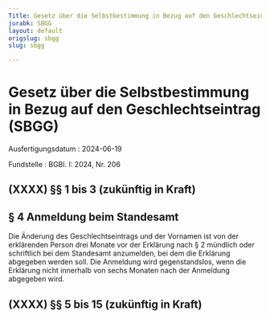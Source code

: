 ```yaml
---
Title: Gesetz über die Selbstbestimmung in Bezug auf den Geschlechtseintrag
jurabk: SBGG
layout: default
origslug: sbgg
slug: sbgg

---
```


# Gesetz über die Selbstbestimmung in Bezug auf den Geschlechtseintrag (SBGG)

Ausfertigungsdatum
:   2024-06-19

Fundstelle
:   BGBl. I: 2024, Nr. 206


## (XXXX) §§ 1 bis 3 (zukünftig in Kraft)


## § 4 Anmeldung beim Standesamt

Die Änderung des Geschlechtseintrags und der Vornamen ist von der erklärenden Person drei Monate vor der Erklärung nach § 2 mündlich oder schriftlich bei dem Standesamt anzumelden, bei dem die Erklärung abgegeben werden soll. Die Anmeldung wird gegenstandslos, wenn die Erklärung nicht innerhalb von sechs Monaten nach der Anmeldung abgegeben wird.


## (XXXX) §§ 5 bis 15 (zukünftig in Kraft)

